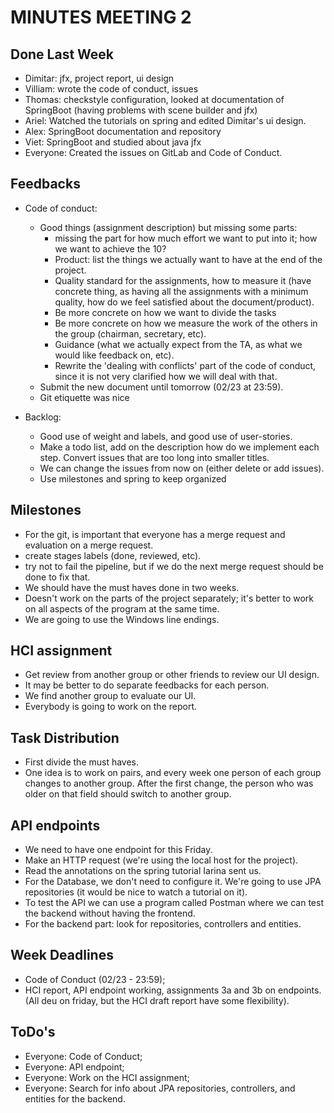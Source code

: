 # MINUTES MEETING 2

## Done Last Week
- Dimitar: jfx, project report, ui design
- Villiam: wrote the code of conduct, issues
- Thomas: checkstyle configuration, looked at documentation of SpringBoot (having problems with scene builder and jfx)
- Ariel: Watched the tutorials on spring and edited Dimitar's ui design.
- Alex: SpringBoot documentation and repository
- Viet: SpringBoot and studied about java jfx
- Everyone: Created the issues on GitLab and Code of Conduct.

## Feedbacks
- Code of conduct:
    - Good things (assignment description) but missing some parts: 
        - missing the part for how much effort we want to put into it; how we want to achieve the 10?
        - Product: list the things we actually want to have at the end of the project.
        - Quality standard for the assignments, how to measure it (have concrete thing, as having all the assignments 
      with a minimum quality, how do we feel satisfied about the document/product).
        - Be more concrete on how we want to divide the tasks
        - Be more concrete on how we measure the work of the others in the group (chairman, secretary, etc).
        - Guidance (what we actually expect from the TA, as what we would like feedback on, etc).
        - Rewrite the 'dealing with conflicts' part of the code of conduct, since it is not very clarified how we will deal with that.
    - Submit the new document until tomorrow (02/23 at 23:59).
    - Git etiquette was nice
    
- Backlog:  
    - Good use of weight and labels, and good use of user-stories.
    - Make a todo list, add on the description how do we implement each step. Convert issues that are too long into smaller titles.
    - We can change the issues from now on (either delete or add issues).
    - Use milestones and spring to keep organized

## Milestones
- For the git, is important that everyone has a merge request and evaluation on a merge request.
- create stages labels (done, reviewed, etc).
- try not to fail the pipeline, but if we do the next merge request should be done to fix that.
- We should have the must haves done in two weeks.
- Doesn't work on the parts of the project separately; it's better to work on all aspects of the program at the same time.
- We are going to use the Windows line endings.

## HCI assignment
- Get review from another group or other friends to review our UI design.
- It may be better to do separate feedbacks for each person. 
- We find another group to evaluate our UI.
- Everybody is going to work on the report.

## Task Distribution
- First divide the must haves.
- One idea is to work on pairs, and every week one person of each group changes to another group. After the first change, the person who was older on that field should switch to another group.

## API endpoints
- We need to have one endpoint for this Friday.
- Make an HTTP request (we're using the local host for the project).
- Read the annotations on the spring tutorial Iarina sent us.
- For the Database, we don't need to configure it. We're going to use JPA repositories (it would be nice to watch a tutorial on it).
- To test the API we can use a program called Postman where we can test the backend without having the frontend.
- For the backend part: look for repositories, controllers and entities.
        
## Week Deadlines
- Code of Conduct (02/23 - 23:59);
- HCI report, API endpoint working, assignments 3a and 3b on endpoints. (All deu on friday, but the HCI draft report have some flexibility).

## ToDo's
- Everyone: Code of Conduct;
- Everyone: API endpoint;
- Everyone: Work on the HCI assignment;
- Everyone: Search for info about JPA repositories, controllers, and entities for the backend.